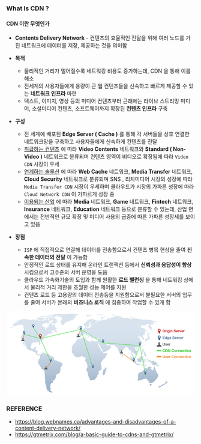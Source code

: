 ### What Is CDN ? 



#### CDN 이란 무엇인가

- **Contents Delivery Network** - 컨텐츠의 효율적인 전달을 위해 여러 노드를 가진 네트워크에 데이터를 저장, 제공하는 것을 의미함
- **목적** 
  - 물리적인 거리가 멀어질수록 네트워킹 비용도 증가하는데, CDN 을 통해 이를 해소
  - 전세계의 사용자들에게 용량이 큰 웹 컨텐츠들을 신속하고 빠르게 제공할 수 있는 **네트워크 인프라** 마련
  - 텍스트, 이미지, 영상 등의 미디어 컨텐츠부터 근래에는 라이브 스트리밍 미디어, 소셜미디어 컨텐츠, 소프트웨어까지 확장된 **컨텐츠 인프라** 구축

- **구성**
  - 전 세계에 배포된 **Edge Server ( Cache )** 를 통해 각 서버들을 상호 연결한 네트워크망을 구축하고 사용자들에게 신속하게 컨텐츠를 전달
  - <u>취급하는 컨텐츠</u> 에 따라 **Video Contents** 네트워크와 **Standard ( Non-Video )** 네트워크로 분류되며 컨텐츠 영역이 비디오로 확장됨에 따라 `Video CDN` 시장이 우세
  - <u>연계하는 솔루션</u> 에 따라 **Web Cache** 네트워크, **Media Transfer** 네트워크, **Cloud Security** 네트워크로 분류되며 SNS , 리치미디어 시장의 성장에 따라 `Media Transfer CDN` 시장이 우세하며 클라우드가 시장의 가파른 성장에 따라 `Cloud Network CDN` 이 가파르게 성장 중
  - <u>이용되는 산업</u> 에 따라 **Media** 네트워크, **Game** 네트워크, **Fintech** 네트워크, **Insurance** 네트워크, **Education** 네트워크 등으로 분류할 수 있는데, 산업 면에서는 전반적인 규모 확장 및 미디어 사용의 급증에 따른 가파른 성장세를 보이고 있음
- **장점**
  - `ISP` 에 직접적으로 연결해 데이터를 전송함으로서 컨텐츠 병목 현상을 줄여 **신속한 데이터의 전달** 이 가능함
  - 안정적인 로드 상태를 유지해 온라인 트랜잭션 등에서 **신뢰성과 응답성이 향상** 시킴으로서 고수준의 서버 운영을 도움
  - 클라우드 가속화기술의 도입과 함께 원활한 **로드 밸런싱** 을 통해 네트워킹 상에서 물리적 거리 제한을 초월한 성능 제어를 지원
  - 컨텐츠 로드 등 고용량의 데이터 전송등을 지원함으로서 불필요한 서버의 업무를 줄여 서버가 본래의 **비즈니스 로직** 에 집중하여 작업할 수 있게 함

<p align="center"><img src="../../assets/img/cdn_map.png" alt="Imgur" width="500"/> </p>



### REFERENCE

- https://blog.webnames.ca/advantages-and-disadvantages-of-a-content-delivery-network/
- https://gtmetrix.com/blog/a-basic-guide-to-cdns-and-gtmetrix/